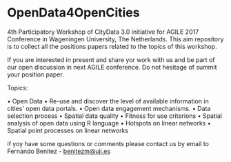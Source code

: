 # OpenData4OpenCities
4th Participatory Workshop of CityData 3.0 initiative for AGILE 2017 Conference in  Wageningen University, The Netherlands.
This aim repository is to collect all the positions papers related to the topics of this workshop.

If you are interested in present and share yor work with us and be part of our open discussion in next AGILE conference. Do not hesitage of summit your position paper. 

Topics:

•	Open Data
•	Re-use and discover the level of available information in cities' open data portals.
•	Open data engagement mechanisms.
•	Data selection process
•	Spatial data quality
•	Fitness for use criterions
•	Spatial analysis of open data using R language
•	Hotspots on linear networks
•	Spatial point processes on linear networks

if yoy have some questions or comments please contact us by email to Fernando Benitez - benitezm@uji.es 
